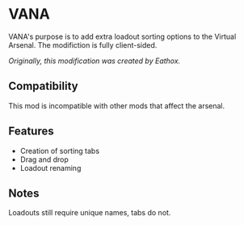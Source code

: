 # VANA
VANA's purpose is to add extra loadout sorting options to the Virtual Arsenal. The modifiction is fully client-sided.

*Originally, this modification was created by Eathox.*

## Compatibility
This mod is incompatible with other mods that affect the arsenal.

## Features
- Creation of sorting tabs
- Drag and drop
- Loadout renaming

## Notes
Loadouts still require unique names, tabs do not.
